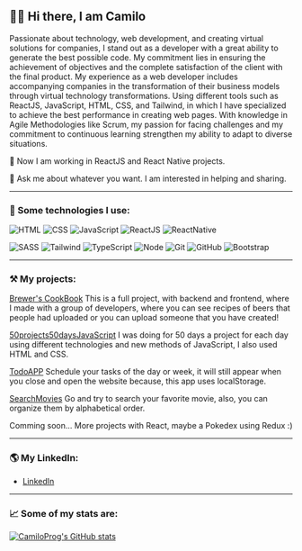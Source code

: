 
## 👋🏻   Hi there, I am Camilo

Passionate about technology, web development, and creating virtual solutions for companies, I stand out as a 
developer with a great ability to generate the best possible code. My commitment lies in ensuring the achievement of 
objectives and the complete satisfaction of the client with the final product.
 My experience as a web developer includes accompanying companies in the transformation of their business models 
through virtual technology transformations. Using different tools such as ReactJS, JavaScript, HTML, CSS, and 
Tailwind, in which I have specialized to achieve the best performance in creating web pages. With knowledge in Agile 
Methodologies like Scrum, my passion for facing challenges and my commitment to continuous learning strengthen my 
ability to adapt to diverse situations.

🌱   Now I am working in ReactJS and React Native projects.

💬   Ask me about whatever you want. I am interested in helping and sharing.

***

### 🎯   Some technologies I use:

  ![HTML](https://img.shields.io/badge/HTML5-E34F26?style=for-the-badge&logo=html5&logoColor=white) ![CSS](https://img.shields.io/badge/CSS3-1572B6?style=for-the-badge&logo=css3&logoColor=white)  ![JavaScript](https://img.shields.io/badge/JavaScript-323330?style=for-the-badge&logo=javascript&logoColor=F7DF1E)   ![ReactJS](https://img.shields.io/badge/React-20232A?style=for-the-badge&logo=react&logoColor=61DAFB) ![ReactNative](https://img.shields.io/badge/React_Native-20232A?style=for-the-badge&logo=react&logoColor=61DAFB) 
  
  ![SASS](https://img.shields.io/badge/Sass-CC6699?style=for-the-badge&logo=sass&logoColor=white)    ![Tailwind](https://img.shields.io/badge/Tailwind_CSS-38B2AC?style=for-the-badge&logo=tailwind-css&logoColor=white)    ![TypeScript](https://img.shields.io/badge/TypeScript-007ACC?style=for-the-badge&logo=typescript&logoColor=white)     ![Node](https://img.shields.io/badge/Node%20js-339933?style=for-the-badge&logo=nodedotjs&logoColor=white)    ![Git](https://img.shields.io/badge/GIT-E44C30?style=for-the-badge&logo=git&logoColor=white)   ![GitHub](https://img.shields.io/badge/GitHub-100000?style=for-the-badge&logo=github&logoColor=white) ![Bootstrap](https://img.shields.io/badge/Bootstrap-563D7C?style=for-the-badge&logo=bootstrap&logoColor=white)

***
  
### ⚒️   My projects:

[Brewer's CookBook](https://c15-09-t-node-react.vercel.app/)
This is a full project, with backend and frontend, where I made with a group of developers, where you can see recipes of beers that people had uploaded or you can upload someone that you have created!

[50projects50daysJavaScript](https://camiloprog-50projects50days.netlify.app/)
I was doing for 50 days a project for each day using different technologies and new methods of JavaScript, I also used HTML and CSS.

[TodoAPP](https://camiloprogtodo.netlify.app/)
Schedule your tasks of the day or week, it will still appear when you close and open the website because, this app uses localStorage.

[SearchMovies](https://camiloprogsearchmovies.netlify.app/)
Go and try to search your favorite movie, also, you can organize them by alphabetical order.

Comming soon...
More projects with React, maybe a Pokedex using Redux :)

***

### 🌎   My LinkedIn:
- [LinkedIn](https://www.linkedin.com/in/camilomartinez01/)

***

### 📈   Some of my stats are:

[![CamiloProg's GitHub stats](https://github-readme-stats.vercel.app/api?username=CamiloProg&show_icons=true&theme=radical)](https://github.com/CamiloProg/github-readme-stats)


